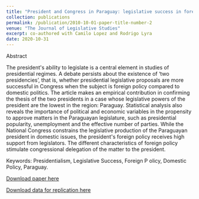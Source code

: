 ```yaml
---
title: "President and Congress in Paraguay: legislative success in foreign and domestic policy"
collection: publications
permalink: /publication/2010-10-01-paper-title-number-2
venue: "The Journal of Legislative Studies"
excerpt: co-authored with Camilo Lopez and Rodrigo Lyra
date: 2020-10-31
---
```


Abstract

The president's ability to legislate is a central element in studies of presidential regimes. A debate persists about the existence of ‘two presidencies’, that is, whether presidential legislative proposals are more successful in Congress when the subject is foreign policy compared to domestic politics. The article makes an empirical contribution in confirming the thesis of the two presidents in a case whose legislative powers of the president are the lowest in the region: Paraguay. Statistical analysis also reveals the importance of political and economic variables in the propensity to approve matters in the Paraguayan legislature, such as presidential popularity, unemployment and the effective number of parties. While the National Congress constrains the legislative production of the Paraguayan president in domestic issues, the president's foreign policy receives high support from legislators. The different characteristics of foreign policy stimulate congressional delegation of the matter to the president.

Keywords: Presidentialism, Legislative Success, Foreign P olicy, Domestic Policy, Paraguay.

[Download paper here](https://www.tandfonline.com/doi/abs/10.1080/13572334.2020.1818926)

[Download data for replication here](https://www.openicpsr.org/openicpsr/project/129861/version/V1/view)





